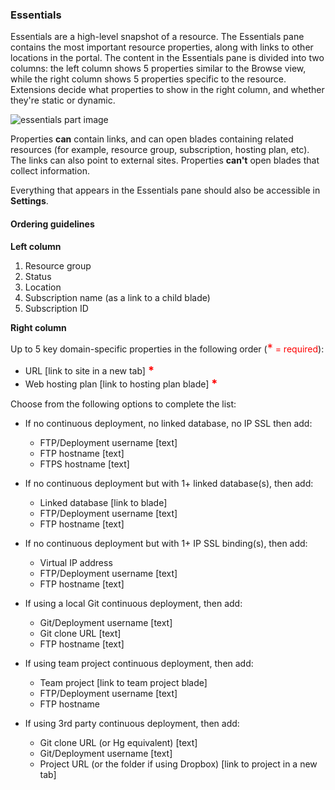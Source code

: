 
<a name="essentials"></a>
### Essentials

Essentials are a high-level snapshot of a resource. The Essentials pane contains the most important resource properties, along with links to other locations in the portal. The content in the Essentials pane is divided into two columns: the left column shows 5 properties similar to the Browse view, while the right column shows 5 properties specific to the resource. Extensions decide what properties to show in the right column, and whether they're static or dynamic.

![essentials part image][essentials]


Properties **can** contain links, and can open blades containing related resources (for example, resource group, subscription, hosting plan, etc). The links can also point to external sites. Properties **can't** open blades that collect information.

Everything that appears in the Essentials pane should also be accessible in <strong>Settings</strong>.

<a name="essentials-ordering-guidelines"></a>
#### Ordering guidelines

**Left column**

1. Resource group
1. Status
1. Location
1. Subscription name (as a link to a child blade)
1. Subscription ID

**Right column**

Up to 5 key domain-specific properties in the following order (<span style="color:#ff0000;font-size:large;">*</span><span style="color:#ff0000;"> = required</span>):</p>
 
* URL [link to site in a new tab] <span style="color:#ff0000;font-size:large;"><strong>*</strong></span>
* Web hosting plan [link to hosting plan blade] <span style="color:#ff0000;font-size:large;"><strong>*</strong></span>
 
Choose from the following options to complete the list:



- If no continuous deployment, no linked database, no IP SSL then add:

	- FTP/Deployment username [text]
	- FTP hostname [text]
	- FTPS hostname [text]

- If no continuous deployment but with 1+ linked database(s), then add:

	- Linked database [link to blade]
	- FTP/Deployment username [text]
	- FTP hostname [text]

- If no continuous deployment but with 1+ IP SSL binding(s), then add:

	- Virtual IP address
	- FTP/Deployment username [text]
	- FTP hostname [text]

- If using a local Git continuous deployment, then add:

	- 	Git/Deployment username [text]
	- 	Git clone URL [text]
	- 	FTP hostname [text]

- If using team project continuous deployment, then add:

	- Team project [link to team project blade]
	- FTP/Deployment username [text]
	- FTP hostname

- If using 3rd party continuous deployment, then add:

	- Git clone URL (or Hg equivalent) [text]
	- Git/Deployment username [text]
	- Project URL (or the folder if using Dropbox) [link to project in a new tab]


[essentials]: ../media/portalfx-ux-essentials/Essentials.PNG
